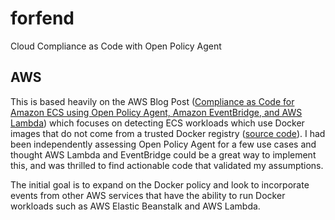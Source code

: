 # forfend

Cloud Compliance as Code with Open Policy Agent

## AWS

This is based heavily on the AWS Blog Post ([Compliance as Code for Amazon ECS using Open Policy Agent, Amazon EventBridge, and AWS Lambda](https://aws.amazon.com/blogs/containers/compliance-as-code-for-amazon-ecs-using-open-policy-agent-amazon-eventbridge-and-aws-lambda/))
which focuses on detecting ECS workloads which use Docker images that do not come from a trusted Docker registry
([source code](https://github.com/aws-samples/amazon-ecs-compliance-as-code-opa)). I had been independently
assessing Open Policy Agent for a few use cases and thought AWS Lambda and EventBridge could be a great way to
implement this, and was thrilled to find actionable code that validated my assumptions.

The initial goal is to expand on the Docker policy and look to incorporate events from other AWS services
that have the ability to run Docker workloads such as AWS Elastic Beanstalk and AWS Lambda.